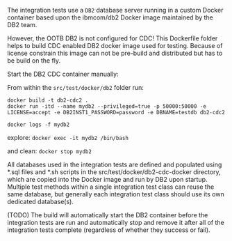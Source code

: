 The integration tests use a `DB2` database server running in a custom Docker container based upon the ibmcom/db2 Docker image maintained by the DB2 team.

However, the OOTB DB2 is not configured for CDC! This Dockerfile folder helps to build CDC enabled DB2 docker image used for testing. 
Because of license constrain this image can not be pre-build and distributed but has to be build on the fly.

Start the DB2 CDC container manually:

From within the `src/test/docker/db2` folder run:

```
docker build -t db2-cdc2 .
docker run -itd --name mydb2 --privileged=true -p 50000:50000 -e LICENSE=accept -e DB2INST1_PASSWORD=password -e DBNAME=testdb db2-cdc2

docker logs -f mydb2
```

explore: `docker exec -it mydb2 /bin/bash`

and clean: `docker stop mydb2`

All databases used in the integration tests are defined and populated using *.sql files and *.sh scripts in the src/test/docker/db2-cdc-docker directory, which are copied into the Docker image and run by DB2 upon startup. Multiple test methods within a single integration test class can reuse the same database, but generally each integration test class should use its own dedicated database(s).

(TODO) The build will automatically start the DB2 container before the integration tests are run and automatically stop and remove it after all of the integration tests complete (regardless of whether they success or fail).



